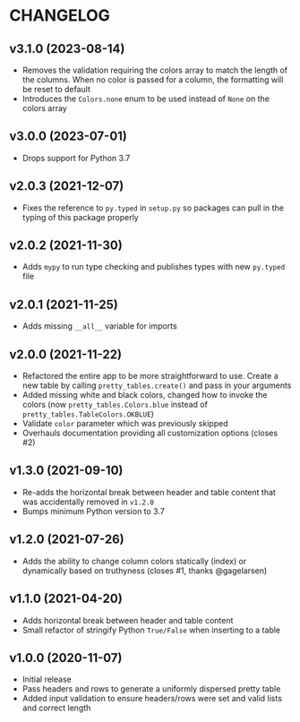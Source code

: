 # CHANGELOG

## v3.1.0 (2023-08-14)

- Removes the validation requiring the colors array to match the length of the columns. When no color is passed for a column, the formatting will be reset to default
- Introduces the `Colors.none` enum to be used instead of `None` on the colors array

## v3.0.0 (2023-07-01)

- Drops support for Python 3.7

## v2.0.3 (2021-12-07)

- Fixes the reference to `py.typed` in `setup.py` so packages can pull in the typing of this package properly

## v2.0.2 (2021-11-30)

- Adds `mypy` to run type checking and publishes types with new `py.typed` file

## v2.0.1 (2021-11-25)

- Adds missing `__all__` variable for imports

## v2.0.0 (2021-11-22)

- Refactored the entire app to be more straightforward to use. Create a new table by calling `pretty_tables.create()` and pass in your arguments
- Added missing white and black colors, changed how to invoke the colors (now `pretty_tables.Colors.blue` instead of `pretty_tables.TableColors.OKBLUE`)
- Validate `color` parameter which was previously skipped
- Overhauls documentation providing all customization options (closes #2)

## v1.3.0 (2021-09-10)

- Re-adds the horizontal break between header and table content that was accidentally removed in `v1.2.0`
- Bumps minimum Python version to 3.7

## v1.2.0 (2021-07-26)

- Adds the ability to change column colors statically (index) or dynamically based on truthyness (closes #1, thanks @gagelarsen)

## v1.1.0 (2021-04-20)

- Adds horizontal break between header and table content
- Small refactor of stringify Python `True/False` when inserting to a table

## v1.0.0 (2020-11-07)

- Initial release
- Pass headers and rows to generate a uniformly dispersed pretty table
- Added input validation to ensure headers/rows were set and valid lists and correct length
